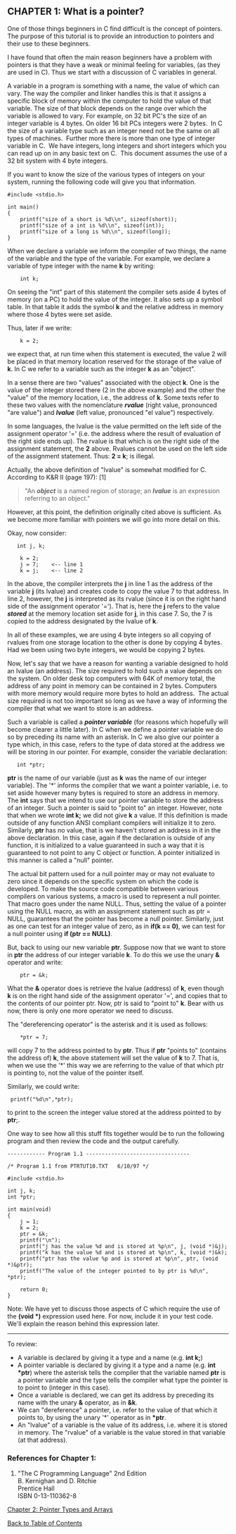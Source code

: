 CHAPTER 1: What is a pointer?
-----------------------------

One of those things beginners in C find difficult is the concept of pointers. The purpose of this tutorial is to provide an introduction to pointers and their use to these beginners.

I have found that often the main reason beginners have a problem with pointers is that they have a weak or minimal feeling for variables, (as they are used in C). Thus we start with a discussion of C variables in general.

A variable in a program is something with a name, the value of which can vary. The way the compiler and linker handles this is that it assigns a specific block of memory within the computer to hold the value of that variable. The size of that block depends on the range over which the variable is allowed to vary. For example, on 32 bit PC's the size of an integer variable is 4 bytes. On older 16 bit PCs integers were 2 bytes.  In C the size of a variable type such as an integer need not be the same on all types of machines.  Further more there is more than one type of integer variable in C.  We have integers, long integers and short integers which you can read up on in any basic text on C.  This document assumes the use of a 32 bit system with 4 byte integers.

If you want to know the size of the various types of integers on your system, running the following code will give you that information.

	#include <stdio.h>
	
	int main()  
	{  
		printf("size of a short is %d\\n", sizeof(short));  
		printf("size of a int is %d\\n", sizeof(int));  
		printf("size of a long is %d\\n", sizeof(long));  
	}

When we declare a variable we inform the compiler of two things, the name of the variable and the type of the variable. For example, we declare a variable of type integer with the name **k** by writing:

    
        int k; 
    

On seeing the "int" part of this statement the compiler sets aside 4 bytes of memory (on a PC) to hold the value of the integer. It also sets up a symbol table. In that table it adds the symbol **k** and the relative address in memory where those 4 bytes were set aside.

Thus, later if we write:

    
        k = 2; 
    

we expect that, at run time when this statement is executed, the value 2 will be placed in that memory location reserved for the storage of the value of **k**. In C we refer to a variable such as the integer **k** as an "object".

In a sense there are two "values" associated with the object **k**. One is the value of the integer stored there (2 in the above example) and the other the "value" of the memory location, i.e., the address of **k**. Some texts refer to these two values with the nomenclature _**rvalue**_ (right value, pronounced "are value") and _**lvalue**_ (left value, pronounced "el value") respectively.

In some languages, the lvalue is the value permitted on the left side of the assignment operator '=' (i.e. the address where the result of evaluation of the right side ends up). The rvalue is that which is on the right side of the assignment statement, the **2** above. Rvalues cannot be used on the left side of the assignment statement. Thus: **2 = k**; is illegal.

Actually, the above definition of "lvalue" is somewhat modified for C. According to K&R II (page 197): \[1\]

> "An _**object**_ is a named region of storage; an _**lvalue**_ is an expression referring to an object."

However, at this point, the definition originally cited above is sufficient. As we become more familiar with pointers we will go into more detail on this.

Okay, now consider:

    
       int j, k; 
    
        k = 2; 
        j = 7;    <-- line 1 
        k = j;    <-- line 2 
    

In the above, the compiler interprets the **j** in line 1 as the address of the variable **j** (its lvalue) and creates code to copy the value 7 to that address. In line 2, however, the **j** is interpreted as its rvalue (since it is on the right hand side of the assignment operator '='). That is, here the **j** refers to the value _**stored**_ at the memory location set aside for **j**, in this case 7. So, the 7 is copied to the address designated by the lvalue of **k**.

In all of these examples, we are using 4 byte integers so all copying of rvalues from one storage location to the other is done by copying 4 bytes. Had we been using two byte integers, we would be copying 2 bytes.

Now, let's say that we have a reason for wanting a variable designed to hold an lvalue (an address). The size required to hold such a value depends on the system. On older desk top computers with 64K of memory total, the address of any point in memory can be contained in 2 bytes. Computers with more memory would require more bytes to hold an address.  The actual size required is not too important so long as we have a way of informing the compiler that what we want to store is an address.

Such a variable is called a _**pointer variable**_ (for reasons which hopefully will become clearer a little later). In C when we define a pointer variable we do so by preceding its name with an asterisk. In C we also give our pointer a type which, in this case, refers to the type of data stored at the address we will be storing in our pointer. For example, consider the variable declaration:

    
       int *ptr;
    

**ptr** is the name of our variable (just as **k** was the name of our integer variable). The '\*' informs the compiler that we want a pointer variable, i.e. to set aside however many bytes is required to store an address in memory. The **int** says that we intend to use our pointer variable to store the address of an integer. Such a pointer is said to "point to" an integer. However, note that when we wrote **int k;** we did not give **k** a value. If this definition is made outside of any function ANSI compliant compilers will initialize it to zero. Similarly, **ptr** has no value, that is we haven't stored an address in it in the above declaration. In this case, again if the declaration is outside of any function, it is initialized to a value guaranteed in such a way that it is guaranteed to not point to any C object or function. A pointer initialized in this manner is called a "null" pointer.

The actual bit pattern used for a null pointer may or may not evaluate to zero since it depends on the specific system on which the code is developed. To make the source code compatible between various compilers on various systems, a macro is used to represent a null pointer. That macro goes under the name NULL. Thus, setting the value of a pointer using the NULL macro, as with an assignment statement such as ptr = NULL, guarantees that the pointer has become a null pointer. Similarly, just as one can test for an integer value of zero, as in **if(k == 0)**, we can test for a null pointer using **if (ptr == NULL)**.

But, back to using our new variable **ptr**. Suppose now that we want to store in **ptr** the address of our integer variable **k**. To do this we use the unary **&** operator and write:

    
        ptr = &k; 
    

What the **&** operator does is retrieve the lvalue (address) of **k**, even though **k** is on the right hand side of the assignment operator '=', and copies that to the contents of our pointer ptr. Now, ptr is said to "point to" **k**. Bear with us now, there is only one more operator we need to discuss.

The "dereferencing operator" is the asterisk and it is used as follows:

    
        *ptr = 7; 
    

will copy 7 to the address pointed to by **ptr**. Thus if **ptr** "points to" (contains the address of) **k**, the above statement will set the value of **k** to 7. That is, when we use the '\*' this way we are referring to the value of that which ptr is pointing to, not the value of the pointer itself.

Similarly, we could write:

    
     printf("%d\n",*ptr); 
    

to print to the screen the integer value stored at the address pointed to by **ptr**;.

One way to see how all this stuff fits together would be to run the following program and then review the code and the output carefully.

    
    ------------ Program 1.1 --------------------------------- 
    
    /* Program 1.1 from PTRTUT10.TXT   6/10/97 */
    
    #include <stdio.h>
    
    int j, k;
    int *ptr;
    
    int main(void)
    {
        j = 1;
        k = 2;
        ptr = &k;
        printf("\n");
        printf("j has the value %d and is stored at %p\n", j, (void *)&j);
        printf("k has the value %d and is stored at %p\n", k, (void *)&k);
        printf("ptr has the value %p and is stored at %p\n", ptr, (void *)&ptr);
        printf("The value of the integer pointed to by ptr is %d\n", *ptr);
    
        return 0;
    }
    

Note: We have yet to discuss those aspects of C which require the use of the **(void \*)** expression used here. For now, include it in your test code. We'll explain the reason behind this expression later.

* * *

To review:

*   A variable is declared by giving it a type and a name (e.g. **int k;**)
*   A pointer variable is declared by giving it a type and a name (e.g. **int \*ptr**) where the asterisk tells the compiler that the variable named **ptr** is a pointer variable and the type tells the compiler what type the pointer is to point to (integer in this case).
*   Once a variable is declared, we can get its address by preceding its name with the unary **&** operator, as in **&k**.
*   We can "dereference" a pointer, i.e. refer to the value of that which it points to, by using the unary '\*' operator as in **\*ptr**.
*   An "lvalue" of a variable is the value of its address, i.e. where it is stored in memory. The "rvalue" of a variable is the value stored in that variable (at that address).

### References for Chapter 1:

1.  "The C Programming Language" 2nd Edition  
    B. Kernighan and D. Ritchie  
    Prentice Hall  
    ISBN 0-13-110362-8  
    

[Chapter 2: Pointer Types and Arrays](ch2x.md)

[Back to Table of Contents](pointers.md)
